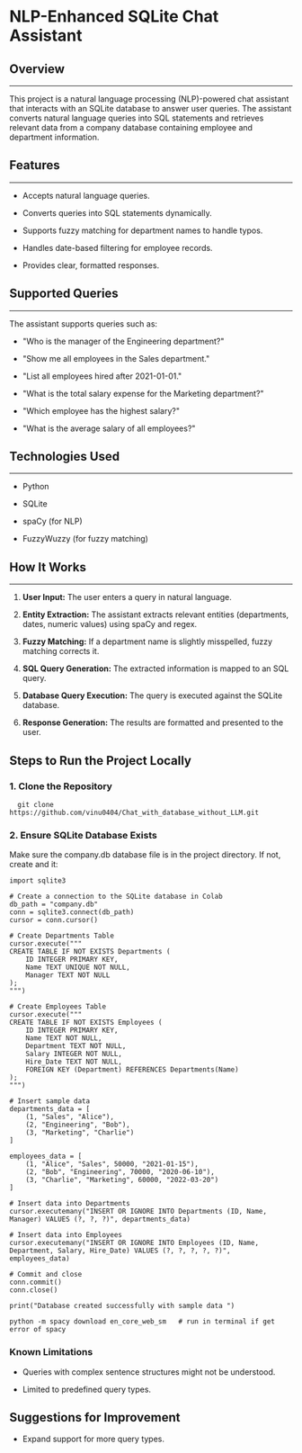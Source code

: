 # NLP-Enhanced SQLite Chat Assistant

## Overview
--------

This project is a natural language processing (NLP)-powered chat assistant that interacts with an SQLite database to answer user queries. The assistant converts natural language queries into SQL statements and retrieves relevant data from a company database containing employee and department information.

## Features
--------

*   Accepts natural language queries.
    
*   Converts queries into SQL statements dynamically.
    
*   Supports fuzzy matching for department names to handle typos.
    
*   Handles date-based filtering for employee records.
    
*   Provides clear, formatted responses.
    

## Supported Queries
-----------------

The assistant supports queries such as:

*   "Who is the manager of the Engineering department?"
    
*   "Show me all employees in the Sales department."
    
*   "List all employees hired after 2021-01-01."
    
*   "What is the total salary expense for the Marketing department?"
    
*   "Which employee has the highest salary?"
    
*   "What is the average salary of all employees?"
    

## Technologies Used
-----------------

*   Python
    
*   SQLite
    
*   spaCy (for NLP)
    
*   FuzzyWuzzy (for fuzzy matching)
    

## How It Works
------------

1.  **User Input:** The user enters a query in natural language.
    
2.  **Entity Extraction:** The assistant extracts relevant entities (departments, dates, numeric values) using spaCy and regex.
    
3.  **Fuzzy Matching:** If a department name is slightly misspelled, fuzzy matching corrects it.
    
4.  **SQL Query Generation:** The extracted information is mapped to an SQL query.
    
5.  **Database Query Execution:** The query is executed against the SQLite database.
    
6.  **Response Generation:** The results are formatted and presented to the user.
    

Steps to Run the Project Locally
--------------------------------

### 1\. Clone the Repository
`   git clone https://github.com/vinu0404/Chat_with_database_without_LLM.git   `

### 2\. Ensure SQLite Database Exists

Make sure the company.db database file is in the project directory. If not, create and  it:
```
import sqlite3

# Create a connection to the SQLite database in Colab
db_path = "company.db"  
conn = sqlite3.connect(db_path)
cursor = conn.cursor()

# Create Departments Table
cursor.execute("""
CREATE TABLE IF NOT EXISTS Departments (
    ID INTEGER PRIMARY KEY,
    Name TEXT UNIQUE NOT NULL,
    Manager TEXT NOT NULL
);
""")

# Create Employees Table
cursor.execute("""
CREATE TABLE IF NOT EXISTS Employees (
    ID INTEGER PRIMARY KEY,
    Name TEXT NOT NULL,
    Department TEXT NOT NULL,
    Salary INTEGER NOT NULL,
    Hire_Date TEXT NOT NULL,
    FOREIGN KEY (Department) REFERENCES Departments(Name)
);
""")

# Insert sample data
departments_data = [
    (1, "Sales", "Alice"),
    (2, "Engineering", "Bob"),
    (3, "Marketing", "Charlie")
]

employees_data = [
    (1, "Alice", "Sales", 50000, "2021-01-15"),
    (2, "Bob", "Engineering", 70000, "2020-06-10"),
    (3, "Charlie", "Marketing", 60000, "2022-03-20")
]

# Insert data into Departments
cursor.executemany("INSERT OR IGNORE INTO Departments (ID, Name, Manager) VALUES (?, ?, ?)", departments_data)

# Insert data into Employees
cursor.executemany("INSERT OR IGNORE INTO Employees (ID, Name, Department, Salary, Hire_Date) VALUES (?, ?, ?, ?, ?)", employees_data)

# Commit and close
conn.commit()
conn.close()

print("Database created successfully with sample data ")

```

```
python -m spacy download en_core_web_sm   # run in terminal if get error of spacy 
```

### Known Limitations


    
*   Queries with complex sentence structures might not be understood.
    
*   Limited to predefined query types.
    

## Suggestions for Improvement
    
*   Expand support for more query types.
    
    

